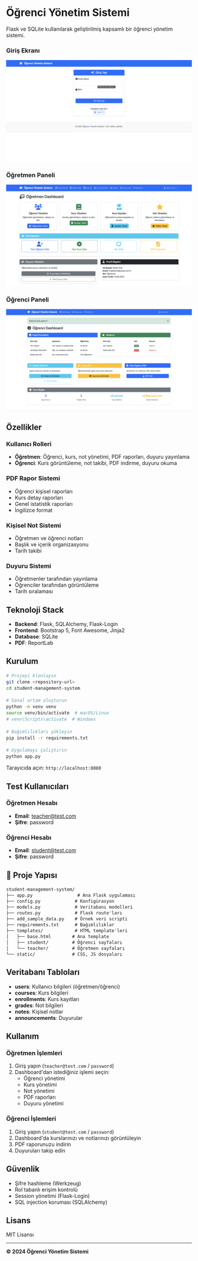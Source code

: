 #  Öğrenci Yönetim Sistemi

Flask ve SQLite kullanılarak geliştirilmiş kapsamlı bir öğrenci yönetim sistemi.

###  Giriş Ekranı
![Giriş Ekranı](screenshotLogin.png)

###  Öğretmen Paneli
![Öğretmen Paneli](screenshotTeacher.png)

###  Öğrenci Paneli
![Öğrenci Paneli](screenshotStudent.png)

##  Özellikler

###  Kullanıcı Rolleri
- **Öğretmen**: Öğrenci, kurs, not yönetimi, PDF raporları, duyuru yayınlama
- **Öğrenci**: Kurs görüntüleme, not takibi, PDF indirme, duyuru okuma

###  PDF Rapor Sistemi
- Öğrenci kişisel raporları
- Kurs detay raporları  
- Genel istatistik raporları
- İngilizce format

###  Kişisel Not Sistemi
- Öğretmen ve öğrenci notları
- Başlık ve içerik organizasyonu
- Tarih takibi

###  Duyuru Sistemi
- Öğretmenler tarafından yayınlama
- Öğrenciler tarafından görüntüleme
- Tarih sıralaması

##   Teknoloji Stack

- **Backend**: Flask, SQLAlchemy, Flask-Login
- **Frontend**: Bootstrap 5, Font Awesome, Jinja2
- **Database**: SQLite
- **PDF**: ReportLab

##  Kurulum

```bash
# Projeyi klonlayın
git clone <repository-url>
cd student-management-system

# Sanal ortam oluşturun
python -m venv venv
source venv/bin/activate  # macOS/Linux
# venv\Scripts\activate  # Windows

# Bağımlılıkları yükleyin
pip install -r requirements.txt

# Uygulamayı çalıştırın
python app.py
```

Tarayıcıda açın: `http://localhost:8080`

##  Test Kullanıcıları

### Öğretmen Hesabı
- **Email**: teacher@test.com
- **Şifre**: password

### Öğrenci Hesabı  
- **Email**: student@test.com
- **Şifre**: password

## 📁 Proje Yapısı

```
student-management-system/
├── app.py                 # Ana Flask uygulaması
├── config.py             # Konfigürasyon
├── models.py             # Veritabanı modelleri
├── routes.py             # Flask route'ları
├── add_sample_data.py    # Örnek veri scripti
├── requirements.txt      # Bağımlılıklar
├── templates/            # HTML template'leri
│   ├── base.html        # Ana template
│   ├── student/         # Öğrenci sayfaları
│   └── teacher/         # Öğretmen sayfaları
└── static/              # CSS, JS dosyaları
```

##  Veritabanı Tabloları

- **users**: Kullanıcı bilgileri (öğretmen/öğrenci)
- **courses**: Kurs bilgileri
- **enrollments**: Kurs kayıtları
- **grades**: Not bilgileri
- **notes**: Kişisel notlar
- **announcements**: Duyurular

##  Kullanım

### Öğretmen İşlemleri
1. Giriş yapın (`teacher@test.com` / `password`)
2. Dashboard'dan istediğiniz işlemi seçin:
   - Öğrenci yönetimi
   - Kurs yönetimi
   - Not yönetimi
   - PDF raporları
   - Duyuru yönetimi

### Öğrenci İşlemleri
1. Giriş yapın (`student@test.com` / `password`)
2. Dashboard'da kurslarınızı ve notlarınızı görüntüleyin
3. PDF raporunuzu indirin
4. Duyuruları takip edin

##   Güvenlik

- Şifre hashleme (Werkzeug)
- Rol tabanlı erişim kontrolü
- Session yönetimi (Flask-Login)
- SQL injection koruması (SQLAlchemy)

##  Lisans

MIT Lisansı

---

**© 2024 Öğrenci Yönetim Sistemi** 
